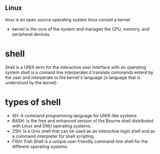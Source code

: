 ## Linux ##
linux is an open source operating system
linux consist a kernel 
* kernel is the core of the system and manages the CPU, memory, and peripheral devices.
# shell #
Shell is a UNIX term for the interactive user interface with an operating system
shell is a comand line interperater.it translate commands enterd by the user and interperate to the kernel's language (a language that is understood by the kernel)
# types of shell #
 * SH: A command programming language for UNIX-like systems
 * BASH:  Is the free and enhanced version of the Bourne shell distributed with Linux and GNU operating systems.
 * ZSH:  Is a Unix shell that can be used as an interactive login shell and as a command interpreter for shell scripting
 * FISH: Fish Shell is a unique user-friendly command-line shell for the different operating systems.
